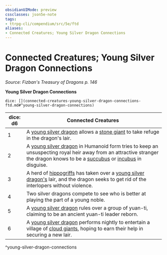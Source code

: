 ```yaml
---
obsidianUIMode: preview
cssclasses: json5e-note
tags:
- ttrpg-cli/compendium/src/5e/ftd
aliases:
- Connected Creatures; Young Silver Dragon Connections
---
```

# Connected Creatures; Young Silver Dragon Connections
*Source: Fizban's Treasury of Dragons p. 146* 

**Young Silver Dragon Connections**

`dice: [](connected-creatures-young-silver-dragon-connections-ftd.md#^young-silver-dragon-connections)`

| dice: d6 | Connected Creatures |
|----------|---------------------|
| 1 | A [young silver dragon](Інструменти%20ДМ/CLI/bestiary/dragon/young-silver-dragon-xmm.md) allows a [stone giant](Інструменти%20ДМ/CLI/bestiary/giant/stone-giant-xmm.md) to take refuge in the dragon's lair. |
| 2 | A [young silver dragon](Інструменти%20ДМ/CLI/bestiary/dragon/young-silver-dragon-xmm.md) in Humanoid form tries to keep an unsuspecting royal heir away from an attractive stranger the dragon knows to be a [succubus](Інструменти%20ДМ/CLI/bestiary/fiend/succubus-xmm.md) or [incubus](Інструменти%20ДМ/CLI/bestiary/fiend/incubus-xmm.md) in disguise. |
| 3 | A herd of [hippogriffs](Інструменти%20ДМ/CLI/bestiary/monstrosity/hippogriff-xmm.md) has taken over a [young silver dragon's](Інструменти%20ДМ/CLI/bestiary/dragon/young-silver-dragon-xmm.md) lair, and the dragon seeks to get rid of the interlopers without violence. |
| 4 | Two silver dragons compete to see who is better at playing the part of a young noble. |
| 5 | A [young silver dragon](Інструменти%20ДМ/CLI/bestiary/dragon/young-silver-dragon-xmm.md) rules over a group of yuan-ti, claiming to be an ancient yuan-ti leader reborn. |
| 6 | A [young silver dragon](Інструменти%20ДМ/CLI/bestiary/dragon/young-silver-dragon-xmm.md) performs nightly to entertain a village of [cloud giants](Інструменти%20ДМ/CLI/bestiary/giant/cloud-giant-xmm.md), hoping to earn their help in securing a new lair. |
^young-silver-dragon-connections